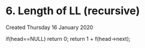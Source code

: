 # 6. Length of LL (recursive)
Created Thursday 16 January 2020

if(head==NULL)
return 0;
return 1 + f(head->next);
	

